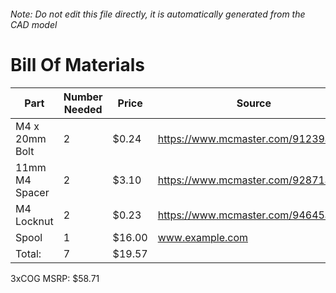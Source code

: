 ###### Note: Do not edit this file directly, it is automatically generated from the CAD model 
# Bill Of Materials 
 |Part|Number Needed|Price|Source| 
 |----|----------|-----|-----|
|M4 x 20mm Bolt|2|$0.24|https://www.mcmaster.com/91239a152|
|11mm M4 Spacer|2|$3.10|https://www.mcmaster.com/92871a311|
|M4 Locknut|2|$0.23|https://www.mcmaster.com/94645a101|
|Spool|1|$16.00|www.example.com|
|Total: |7|$19.57| |

 3xCOG MSRP: $58.71